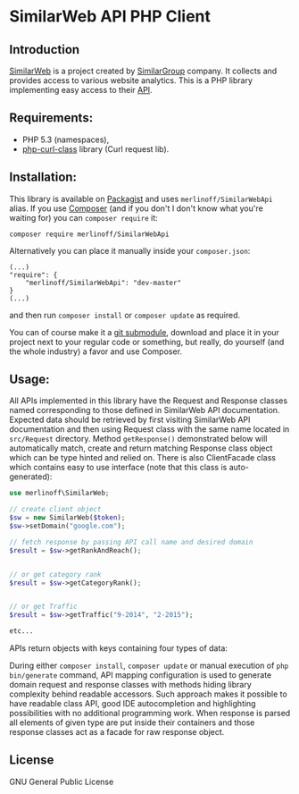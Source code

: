 # SimilarWeb API PHP Client

## Introduction

[SimilarWeb](http://www.similarweb.com) is a project created by [SimilarGroup](http://www.similargroup.com) company. It collects and provides access to various website analytics. This is a PHP library implementing easy access to their [API](https://developer.similarweb.com/).


## Requirements:

- PHP 5.3 (namespaces),
- [php-curl-class](https://github.com/php-curl-class/php-curl-class) library (Curl request lib).

## Installation:

This library is available on [Packagist](https://github.com/druidoff/SimilarWebApi) and uses `merlinoff/SimilarWebApi` alias. If you use [Composer](https://getcomposer.org/) (and if you don't I don't know what you're waiting for) you can `composer require` it:

```
composer require merlinoff/SimilarWebApi
```

Alternatively you can place it manually inside your `composer.json`:

```
(...)
"require": {
    "merlinoff/SimilarWebApi": "dev-master"
}
(...)
```

and then run `composer install` or `composer update` as required.


You can of course make it a [git submodule](http://git-scm.com/docs/git-submodule), download and place it in your project next to your regular code or something, but really, do yourself (and the whole industry) a favor and use Composer.

## Usage:

All APIs implemented in this library have the Request and Response classes named corresponding to those defined in SimilarWeb API documentation. Expected data should be retrieved by first visiting SimilarWeb API documentation and then using Request class with the same name located in `src/Request` directory. Method `getResponse()` demonstrated below will automatically match, create and return matching Response class object which can be type hinted and relied on. There is also ClientFacade class which contains easy to use interface (note that this class is auto-generated):

```php
use merlinoff\SimilarWeb;

// create client object
$sw = new SimilarWeb($token);
$sw->setDomain("google.com");

// fetch response by passing API call name and desired domain
$result = $sw->getRankAndReach();


// or get category rank
$result = $sw->getCategoryRank();


// or get Traffic
$result = $sw->getTraffic("9-2014", "2-2015");

etc...
```


APIs return objects with keys containing four types of data:

During either `composer install`, `composer update` or manual execution of `php bin/generate` command, API mapping configuration is used to generate domain request and response classes with methods hiding library complexity behind readable accessors. Such approach makes it possible to have readable class API, good IDE autocompletion and highlighting possibilities with no additional programming work. When response is parsed all elements of given type are put inside their containers and those response classes act as a facade for raw response object.


## License
GNU General Public License
